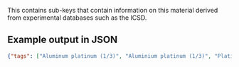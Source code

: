 This contains sub-keys that contain information on this material derived from experimental databases such as the ICSD.

## Example output in JSON

```json
{"tags": ["Aluminum platinum (1/3)", "Aluminium platinum (1/3)", "Platinum aluminium (3/1)"]}
```